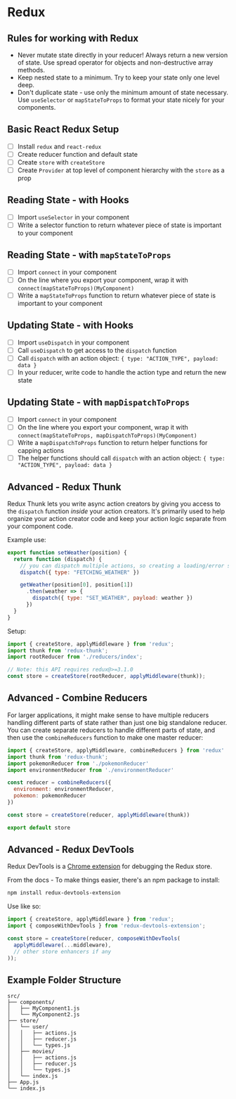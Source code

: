 # Redux 

## Rules for working with Redux
- Never mutate state directly in your reducer! Always return a new version of state. Use spread operator for objects and non-destructive array methods.
- Keep nested state to a minimum. Try to keep your state only one level deep.
- Don't duplicate state - use only the minimum amount of state necessary. Use `useSelector` or `mapStateToProps` to format your state nicely for your components.

## Basic React Redux Setup
- [ ] Install `redux` and `react-redux`
- [ ] Create reducer function and default state
- [ ] Create `store` with `createStore`
- [ ] Create `Provider` at top level of component hierarchy with the `store` as a prop

## Reading State - with Hooks
- [ ] Import `useSelector` in your component
- [ ] Write a selector function to return whatever piece of state is important to your component

## Reading State - with `mapStateToProps`
- [ ] Import `connect` in your component
- [ ] On the line where you export your component, wrap it with `connect(mapStateToProps)(MyComponent)`
- [ ] Write a `mapStateToProps` function to return whatever piece of state is important to your component

## Updating State - with Hooks
- [ ] Import `useDispatch` in your component
- [ ] Call `useDispatch` to get access to the `dispatch` function
- [ ] Call `dispatch` with an action object: `{ type: "ACTION_TYPE", payload: data }`
- [ ] In your reducer, write code to handle the action type and return the new state

## Updating State - with `mapDispatchToProps`
- [ ] Import `connect` in your component
- [ ] On the line where you export your component, wrap it with `connect(mapStateToProps, mapDispatchToProps)(MyComponent)`
- [ ] Write a `mapDispatchToProps` function to return helper functions for capping actions
- [ ] The helper functions should call `dispatch` with an action object: `{ type: "ACTION_TYPE", payload: data }`

## Advanced - Redux Thunk
Redux Thunk lets you write async action creators by giving you access to the `dispatch` function *inside* your action creators. It's primarily used to help organize your action creator code and keep your action logic separate from your component code.

Example use:
```js
export function setWeather(position) {
  return function (dispatch) {
    // you can dispatch multiple actions, so creating a loading/error state is easier
    dispatch({ type: "FETCHING_WEATHER" })

    getWeather(position[0], position[1])
      .then(weather => {
        dispatch({ type: "SET_WEATHER", payload: weather })
      })
  }
} 
```

Setup:
```js
import { createStore, applyMiddleware } from 'redux';
import thunk from 'redux-thunk';
import rootReducer from './reducers/index';

// Note: this API requires redux@>=3.1.0
const store = createStore(rootReducer, applyMiddleware(thunk));
```

## Advanced - Combine Reducers

For larger applications, it might make sense to have multiple reducers handling different parts of state rather than just one big standalone reducer. You can create separate reducers to handle different parts of state, and then use the `combineReducers` function to make one master reducer:

```js
import { createStore, applyMiddleware, combineReducers } from 'redux'
import thunk from 'redux-thunk';
import pokemonReducer from './pokemonReducer'
import environmentReducer from './environmentReducer'

const reducer = combineReducers({
  environment: environmentReducer,
  pokemon: pokemonReducer
})

const store = createStore(reducer, applyMiddleware(thunk))

export default store
```

## Advanced - Redux DevTools

Redux DevTools is a [Chrome extension](https://chrome.google.com/webstore/detail/redux-devtools/lmhkpmbekcpmknklioeibfkpmmfibljd?hl=en) for debugging the Redux store.

From the docs - To make things easier, there's an npm package to install:

```sh
npm install redux-devtools-extension
```

Use like so:

```js
import { createStore, applyMiddleware } from 'redux';
import { composeWithDevTools } from 'redux-devtools-extension';

const store = createStore(reducer, composeWithDevTools(
  applyMiddleware(...middleware),
  // other store enhancers if any
));
```

## Example Folder Structure
```
src/
├── components/
│   ├── MyComponent1.js
│   └── MyComponent2.js
├── store/
│   └── user/
│   │   ├── actions.js
│   │   ├── reducer.js
│   │   └── types.js
│   ├── movies/
│   │   ├── actions.js
│   │   ├── reducer.js
│   │   └── types.js
│   └── index.js
├── App.js
└── index.js
```